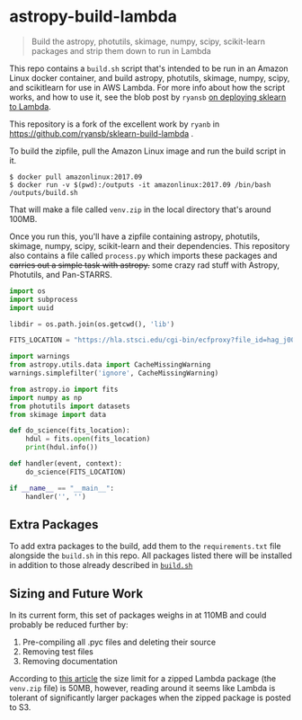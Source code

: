 # astropy-build-lambda

> Build the astropy, photutils, skimage, numpy, scipy, scikit-learn packages and strip them down to run in Lambda

This repo contains a `build.sh` script that's intended to be run in an Amazon Linux docker container, and build astropy, photutils, skimage, numpy, scipy, and scikitlearn for use in AWS Lambda. For more info about how the script works, and how to use it, see the blob post by `ryansb` [on deploying sklearn to Lambda](https://serverlesscode.com/post/scikitlearn-with-amazon-linux-container/).

This repository is a fork of the excellent work by `ryanb` in https://github.com/ryansb/sklearn-build-lambda .

To build the zipfile, pull the Amazon Linux image and run the build script in it.

```
$ docker pull amazonlinux:2017.09
$ docker run -v $(pwd):/outputs -it amazonlinux:2017.09 /bin/bash /outputs/build.sh
```

That will make a file called `venv.zip` in the local directory that's around 100MB.

Once you run this, you'll have a zipfile containing astropy, photutils, skimage, numpy, scipy, scikit-learn and their
dependencies. This repository also contains a file called `process.py` which imports these packages and ~~carries out a simple task with astropy.~~ some crazy rad stuff with Astropy, Photutils, and Pan-STARRS.

```python
import os
import subprocess
import uuid

libdir = os.path.join(os.getcwd(), 'lib')

FITS_LOCATION = "https://hla.stsci.edu/cgi-bin/ecfproxy?file_id=hag_j004524.96+403851.8_j8hpdcaoq_v01.drizzle.fits"

import warnings
from astropy.utils.data import CacheMissingWarning
warnings.simplefilter('ignore', CacheMissingWarning)

from astropy.io import fits
import numpy as np
from photutils import datasets
from skimage import data

def do_science(fits_location):
    hdul = fits.open(fits_location)
    print(hdul.info())

def handler(event, context):
    do_science(FITS_LOCATION)

if __name__ == "__main__":
    handler('', '')

```

## Extra Packages

To add extra packages to the build, add them to the `requirements.txt` file alongside the `build.sh` in this repo. All packages listed there will be installed in addition to those already described in [`build.sh`](https://github.com/arfon/astropy-build-lambda/blob/81b12db7d29c5fc90bc1f4c0f6773eb6a38aa24a/build.sh#L19-L21)

## Sizing and Future Work

In its current form, this set of packages weighs in at 110MB and could probably be reduced further by:

1. Pre-compiling all .pyc files and deleting their source
1. Removing test files
1. Removing documentation

According to [this article](https://docs.aws.amazon.com/lambda/latest/dg/limits.html) the size limit for a zipped Lambda package (the `venv.zip` file) is 50MB, however, reading around it seems like Lambda is tolerant of significantly larger packages when the zipped package is posted to S3.
 

